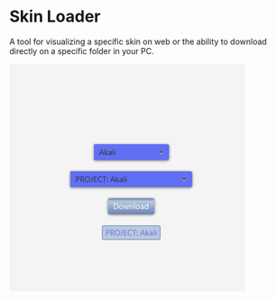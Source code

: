 # Skin Loader
A tool for visualizing a specific skin on web or the ability to download directly on a specific folder in your PC.

![](Photo.png)
